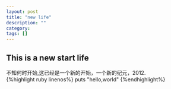 ```yaml
---
layout: post
title: "new life"
description: ""
category:
tags: []
---
```

## This is a new start life
不知何时开始,这已经是一个新的开始，一个新的纪元，2012.</br>
{%highlight ruby linenos%}
puts "hello,world"
{%endhighlight%}
